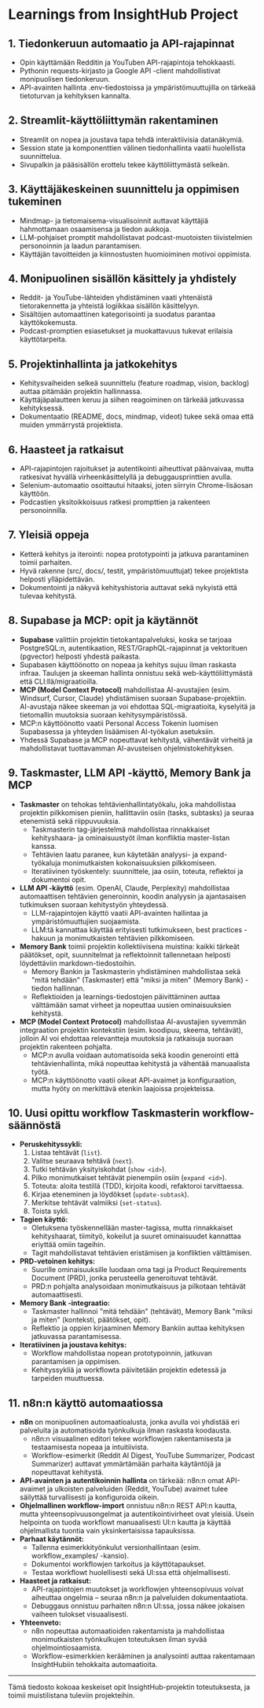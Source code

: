 # Learnings from InsightHub Project

## 1. Tiedonkeruun automaatio ja API-rajapinnat
- Opin käyttämään Redditin ja YouTuben API-rajapintoja tehokkaasti.
- Pythonin requests-kirjasto ja Google API -client mahdollistivat monipuolisen tiedonkeruun.
- API-avainten hallinta .env-tiedostoissa ja ympäristömuuttujilla on tärkeää tietoturvan ja kehityksen kannalta.

## 2. Streamlit-käyttöliittymän rakentaminen
- Streamlit on nopea ja joustava tapa tehdä interaktiivisia datanäkymiä.
- Session state ja komponenttien välinen tiedonhallinta vaatii huolellista suunnittelua.
- Sivupalkin ja pääsisällön erottelu tekee käyttöliittymästä selkeän.

## 3. Käyttäjäkeskeinen suunnittelu ja oppimisen tukeminen
- Mindmap- ja tietomaisema-visualisoinnit auttavat käyttäjiä hahmottamaan osaamisensa ja tiedon aukkoja.
- LLM-pohjaiset promptit mahdollistavat podcast-muotoisten tiivistelmien personoinnin ja laadun parantamisen.
- Käyttäjän tavoitteiden ja kiinnostusten huomioiminen motivoi oppimista.

## 4. Monipuolinen sisällön käsittely ja yhdistely
- Reddit- ja YouTube-lähteiden yhdistäminen vaati yhtenäistä tietorakennetta ja yhteistä logiikkaa sisällön käsittelyyn.
- Sisältöjen automaattinen kategorisointi ja suodatus parantaa käyttökokemusta.
- Podcast-promptien esiasetukset ja muokattavuus tukevat erilaisia käyttötarpeita.

## 5. Projektinhallinta ja jatkokehitys
- Kehitysvaiheiden selkeä suunnittelu (feature roadmap, vision, backlog) auttaa pitämään projektin hallinnassa.
- Käyttäjäpalautteen keruu ja siihen reagoiminen on tärkeää jatkuvassa kehityksessä.
- Dokumentaatio (README, docs, mindmap, videot) tukee sekä omaa että muiden ymmärrystä projektista.

## 6. Haasteet ja ratkaisut
- API-rajapintojen rajoitukset ja autentikointi aiheuttivat päänvaivaa, mutta ratkesivat hyvällä virheenkäsittelyllä ja debuggausprinttien avulla.
- Selenium-automaatio osoittautui hitaaksi, joten siirryin Chrome-lisäosan käyttöön.
- Podcastien yksitoikkoisuus ratkesi prompttien ja rakenteen personoinnilla.

## 7. Yleisiä oppeja
- Ketterä kehitys ja iterointi: nopea prototypointi ja jatkuva parantaminen toimii parhaiten.
- Hyvä rakenne (src/, docs/, testit, ympäristömuuttujat) tekee projektista helposti ylläpidettävän.
- Dokumentointi ja näkyvä kehityshistoria auttavat sekä nykyistä että tulevaa kehitystä.

## 8. Supabase ja MCP: opit ja käytännöt
- **Supabase** valittiin projektin tietokantapalveluksi, koska se tarjoaa PostgreSQL:n, autentikaation, REST/GraphQL-rajapinnat ja vektorituen (pgvector) helposti yhdestä paikasta.
- Supabasen käyttöönotto on nopeaa ja kehitys sujuu ilman raskasta infraa. Taulujen ja skeeman hallinta onnistuu sekä web-käyttöliittymästä että CLI:llä/migraatioilla.
- **MCP (Model Context Protocol)** mahdollistaa AI-avustajien (esim. Windsurf, Cursor, Claude) yhdistämisen suoraan Supabase-projektiin. AI-avustaja näkee skeeman ja voi ehdottaa SQL-migraatioita, kyselyitä ja tietomallin muutoksia suoraan kehitysympäristössä.
- MCP:n käyttöönotto vaatii Personal Access Tokenin luomisen Supabasessa ja yhteyden lisäämisen AI-työkalun asetuksiin.
- Yhdessä Supabase ja MCP nopeuttavat kehitystä, vähentävät virheitä ja mahdollistavat tuottavamman AI-avusteisen ohjelmistokehityksen.

## 9. Taskmaster, LLM API -käyttö, Memory Bank ja MCP
- **Taskmaster** on tehokas tehtävienhallintatyökalu, joka mahdollistaa projektin pilkkomisen pieniin, hallittaviin osiin (tasks, subtasks) ja seuraa etenemistä sekä riippuvuuksia.
    - Taskmasterin tag-järjestelmä mahdollistaa rinnakkaiset kehityshaara- ja ominaisuustyöt ilman konfliktia master-listan kanssa.
    - Tehtävien laatu paranee, kun käytetään analyysi- ja expand-työkaluja monimutkaisten kokonaisuuksien pilkkomiseen.
    - Iteratiivinen työskentely: suunnittele, jaa osiin, toteuta, reflektoi ja dokumentoi opit.
- **LLM API -käyttö** (esim. OpenAI, Claude, Perplexity) mahdollistaa automaattisen tehtävien generoinnin, koodin analyysin ja ajantasaisen tutkimuksen suoraan kehitystyön yhteydessä.
    - LLM-rajapintojen käyttö vaatii API-avainten hallintaa ja ympäristömuuttujien suojaamista.
    - LLM:tä kannattaa käyttää erityisesti tutkimukseen, best practices -hakuun ja monimutkaisten tehtävien pilkkomiseen.
- **Memory Bank** toimii projektin kollektiivisena muistina: kaikki tärkeät päätökset, opit, suunnitelmat ja reflektoinnit tallennetaan helposti löydettäviin markdown-tiedostoihin.
    - Memory Bankin ja Taskmasterin yhdistäminen mahdollistaa sekä "mitä tehdään" (Taskmaster) että "miksi ja miten" (Memory Bank) -tiedon hallinnan.
    - Reflektioiden ja learnings-tiedostojen päivittäminen auttaa välttämään samat virheet ja nopeuttaa uusien ominaisuuksien kehitystä.
- **MCP (Model Context Protocol)** mahdollistaa AI-avustajien syvemmän integraation projektin kontekstiin (esim. koodipuu, skeema, tehtävät), jolloin AI voi ehdottaa relevantteja muutoksia ja ratkaisuja suoraan projektin rakenteen pohjalta.
    - MCP:n avulla voidaan automatisoida sekä koodin generointi että tehtävienhallinta, mikä nopeuttaa kehitystä ja vähentää manuaalista työtä.
    - MCP:n käyttöönotto vaatii oikeat API-avaimet ja konfiguraation, mutta hyöty on merkittävä etenkin laajoissa projekteissa.

## 10. Uusi opittu workflow Taskmasterin workflow-säännöstä
- **Peruskehityssykli:**
    1. Listaa tehtävät (`list`).
    2. Valitse seuraava tehtävä (`next`).
    3. Tutki tehtävän yksityiskohdat (`show <id>`).
    4. Pilko monimutkaiset tehtävät pienempiin osiin (`expand <id>`).
    5. Toteuta: aloita testillä (TDD), kirjoita koodi, refaktoroi tarvittaessa.
    6. Kirjaa eteneminen ja löydökset (`update-subtask`).
    7. Merkitse tehtävät valmiiksi (`set-status`).
    8. Toista sykli.
- **Tagien käyttö:**
    - Oletuksena työskennellään master-tagissa, mutta rinnakkaiset kehityshaarat, tiimityö, kokeilut ja suuret ominaisuudet kannattaa eriyttää omiin tageihin.
    - Tagit mahdollistavat tehtävien eristämisen ja konfliktien välttämisen.
- **PRD-vetoinen kehitys:**
    - Suurille ominaisuuksille luodaan oma tagi ja Product Requirements Document (PRD), jonka perusteella generoituvat tehtävät.
    - PRD:n pohjalta analysoidaan monimutkaisuus ja pilkotaan tehtävät automaattisesti.
- **Memory Bank -integraatio:**
    - Taskmaster hallinnoi "mitä tehdään" (tehtävät), Memory Bank "miksi ja miten" (konteksti, päätökset, opit).
    - Reflektio ja oppien kirjaaminen Memory Bankiin auttaa kehityksen jatkuvassa parantamisessa.
- **Iteratiivinen ja joustava kehitys:**
    - Workflow mahdollistaa nopean prototypoinnin, jatkuvan parantamisen ja oppimisen.
    - Kehityssykliä ja workflowta päivitetään projektin edetessä ja tarpeiden muuttuessa.

## 11. n8n:n käyttö automaatiossa
- **n8n** on monipuolinen automaatioalusta, jonka avulla voi yhdistää eri palveluita ja automatisoida työnkulkuja ilman raskasta koodausta.
    - n8n:n visuaalinen editori tekee workflowjen rakentamisesta ja testaamisesta nopeaa ja intuitiivista.
    - Workflow-esimerkit (Reddit AI Digest, YouTube Summarizer, Podcast Summarizer) auttavat ymmärtämään parhaita käytäntöjä ja nopeuttavat kehitystä.
- **API-avainten ja autentikoinnin hallinta** on tärkeää: n8n:n omat API-avaimet ja ulkoisten palveluiden (Reddit, YouTube) avaimet tulee säilyttää turvallisesti ja konfiguroida oikein.
- **Ohjelmallinen workflow-import** onnistuu n8n:n REST API:n kautta, mutta yhteensopivuusongelmat ja autentikointivirheet ovat yleisiä. Usein helpointa on tuoda workflowt manuaalisesti UI:n kautta ja käyttää ohjelmallista tuontia vain yksinkertaisissa tapauksissa.
- **Parhaat käytännöt:**
    - Tallenna esimerkkityönkulut versionhallintaan (esim. workflow_examples/ -kansio).
    - Dokumentoi workflowjen tarkoitus ja käyttötapaukset.
    - Testaa workflowt huolellisesti sekä UI:ssa että ohjelmallisesti.
- **Haasteet ja ratkaisut:**
    - API-rajapintojen muutokset ja workflowjen yhteensopivuus voivat aiheuttaa ongelmia – seuraa n8n:n ja palveluiden dokumentaatiota.
    - Debuggaus onnistuu parhaiten n8n:n UI:ssa, jossa näkee jokaisen vaiheen tulokset visuaalisesti.
- **Yhteenveto:**
    - n8n nopeuttaa automaatioiden rakentamista ja mahdollistaa monimutkaisten työnkulkujen toteutuksen ilman syvää ohjelmointiosaamista.
    - Workflow-esimerkkien kerääminen ja analysointi auttaa rakentamaan InsightHubiin tehokkaita automaatioita.

---

Tämä tiedosto kokoaa keskeiset opit InsightHub-projektin toteutuksesta, ja toimii muistilistana tuleviin projekteihin.
